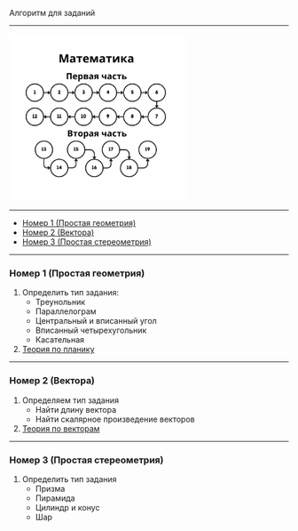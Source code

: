 Алгоритм для заданий

---

<img src="../img/Математика.png" alt="Математика" height="300"/>

---

- [Номер 1 (Простая геометрия)](#номер-1-простая-геометрия)
- [Номер 2 (Вектора)](#номер-2-вектора)
- [Номер 3 (Простая стереометрия)](#номер-3-простая-стереометрия)

---

### Номер 1 (Простая геометрия)
1. Определить тип задания:
    - Треунольник
    - Параллелограм
    - Центральный и вписанный угол
    - Вписанный четырехугольник
    - Касательная
2. [Теория по планику](Материалы/Планик.pdf)

---

### Номер 2 (Вектора)
1. Определяем тип задания 
   - Найти длину вектора
   - Найти скалярное произведение векторов
2. [Теория по векторам](Материалы/Вектора.pdf)

---

### Номер 3 (Простая стереометрия)
1. Определить тип задания
    - Призма
    - Пирамида
    - Цилиндр и конус
    - Шар